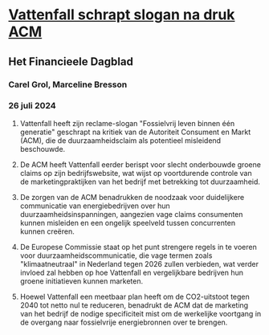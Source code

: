 # [Vattenfall schrapt slogan na druk ACM](https://advance.lexis.com/api/document?collection=news&id=urn:contentItem:6CJX-KBX1-JC5D-93TR-00000-00&context=1519360)
## Het Financieele Dagblad
### Carel Grol, Marceline Bresson
### 26 juli 2024

1. Vattenfall heeft zijn reclame-slogan "Fossielvrij leven binnen één generatie" geschrapt na kritiek van de Autoriteit Consument en Markt (ACM), die de duurzaamheidsclaim als potentieel misleidend beschouwde.

2. De ACM heeft Vattenfall eerder berispt voor slecht onderbouwde groene claims op zijn bedrijfswebsite, wat wijst op voortdurende controle van de marketingpraktijken van het bedrijf met betrekking tot duurzaamheid.

3. De zorgen van de ACM benadrukken de noodzaak voor duidelijkere communicatie van energiebedrijven over hun duurzaamheidsinspanningen, aangezien vage claims consumenten kunnen misleiden en een ongelijk speelveld tussen concurrenten kunnen creëren.

4. De Europese Commissie staat op het punt strengere regels in te voeren voor duurzaamheidscommunicatie, die vage termen zoals "klimaatneutraal" in Nederland tegen 2026 zullen verbieden, wat verder invloed zal hebben op hoe Vattenfall en vergelijkbare bedrijven hun groene initiatieven kunnen marketen.

5. Hoewel Vattenfall een meetbaar plan heeft om de CO2-uitstoot tegen 2040 tot netto nul te reduceren, benadrukt de ACM dat de marketing van het bedrijf de nodige specificiteit mist om de werkelijke voortgang in de overgang naar fossielvrije energiebronnen over te brengen.